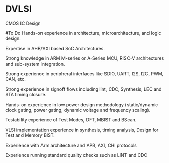 # DVLSI
CMOS IC Design

#To Do
Hands-on experience in architecture, microarchitecture, and logic design.

Expertise in AHB/AXI based SoC Architectures.

Strong knowledge in ARM M-series or A-Series MCU, RISC-V architectures and sub-system integration.

Strong experience in peripheral interfaces like SDIO, UART, I2S, I2C, PWM, CAN, etc.

Strong experience in signoff flows including lint, CDC, Synthesis, LEC and STA timing closure.

Hands-on experience in low power design methodology (static/dynamic clock gating, power gating, dynamic voltage and frequency scaling).

Testability experience of Test Modes, DFT, MBIST and BScan.

VLSI implementation experience in synthesis, timing analysis, Design for Test and Memory BIST.

Experience with Arm architecture and APB, AXI, CHI protocols

Experience running standard quality checks such as LINT and CDC
